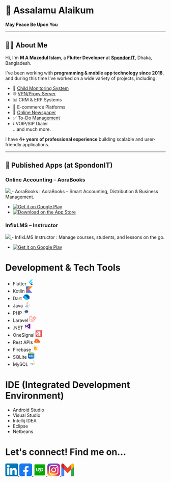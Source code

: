 # 👋 Assalamu Alaikum  
**May Peace Be Upon You**

---

## 👨‍💻 About Me  
Hi, I'm **M A Mazedul Islam**, a **Flutter Developer** at **[SpondonIT](https://spondonit.com/)**, Dhaka, Bangladesh.  

I've been working with **programming & mobile app technology since 2018**, and during this time I’ve worked on a wide variety of projects, including:  
- 🧒 [Child Monitoring System](https://github.com/mazedul-ru-cse/Child-Monitoring)  
- 🌐 [VPN/Proxy Server](https://github.com/mazedul-ru-cse/Sigma-VPN)  
- 📊 CRM & ERP Systems  
- 🛒 E-commerce Platforms  
- 📰 [Online Newspaper](https://github.com/mazedul-ru-cse/flutter_newspaper)  
- ✅ [To-Do Management](https://github.com/mazedul-ru-cse/flutter-todo-app)  
- 📞 VOIP/SIP Dialer  
...and much more.  

I have **4+ years of professional experience** building scalable and user-friendly applications.  

---

## 📱 Published Apps (at SpondonIT)

### Online Accounting – AoraBooks  
<a href="https://play.google.com/store/apps/details?id=com.aorabooks.com">
  <img src="https://play-lh.googleusercontent.com/VSIX8MBxlOXltlpugBQcZKZ0uKVNLehZpmfnny3J0D7Ps3aGMfs6e12egMkQehLYEUS8=w480-h960-rw 2x" width="48" />
</a>  
- AoraBooks : AoraBooks – Smart Accounting, Distribution & Business Management.  

- [![Get it on Google Play](https://img.shields.io/badge/Google_Play-414141?style=for-the-badge&logo=google-play&logoColor=white)](https://play.google.com/store/apps/details?id=com.aorabooks.com)  
- [![Download on the App Store](https://img.shields.io/badge/App_Store-0D96F6?style=for-the-badge&logo=app-store&logoColor=white)](https://apps.apple.com/us/app/online-accounting-aorabooks/id6670519918)

### InfixLMS – Instructor  
<a href="https://play.google.com/store/apps/details?id=com.infixlms.lmsinstructor">
  <img src="https://play-lh.googleusercontent.com/ohEk9hfZovDcyGQzvBrB2D1qrvOgdcUpy1FNaM-P0tucc0NkSC8QWcmTVbOmdLX8gQ=s48" width="48" />
</a>  
- InfixLMS Instructor : Manage courses, students, and lessons on the go.  

- [![Get it on Google Play](https://img.shields.io/badge/Google_Play-414141?style=for-the-badge&logo=google-play&logoColor=white)](https://play.google.com/store/apps/details?id=com.infixlms.lmsinstructor)





# Development & Tech Tools
- Flutter     <kbd>   <img src="https://github.com/mazedul-ru-cse/mazedul-ru-cse/blob/main/Icons/flutter.png" width="20" height="20"/> </kbd>
- Kotlin      <kbd>   <img src="https://github.com/mazedul-ru-cse/mazedul-ru-cse/blob/main/Icons/kotlin.png" width="20" height="20"/> </kbd>
- Dart        <kbd>   <img src="https://github.com/mazedul-ru-cse/mazedul-ru-cse/blob/main/Icons/dart.png" width="20" height="20"/> </kbd>
- Java        <kbd>   <img src="https://github.com/mazedul-ru-cse/mazedul-ru-cse/blob/main/Icons/java.png" width="20" height="20"/> </kbd>
- PHP         <kbd>   <img src="https://github.com/mazedul-ru-cse/mazedul-ru-cse/blob/main/Icons/php.png" width="20" height="20"/> </kbd>
- Laravel     <kbd>   <img src="https://github.com/mazedul-ru-cse/mazedul-ru-cse/blob/main/Icons/laravel.png" width="20" height="20"/> </kbd>
- .NET        <kbd>   <img src="https://github.com/mazedul-ru-cse/mazedul-ru-cse/blob/main/Icons/net.png" width="20" height="20"/> </kbd>
- OneSignal   <kbd>   <img src="https://github.com/mazedul-ru-cse/mazedul-ru-cse/blob/main/Icons/OneSignal.png" width="20" height="20"/> </kbd>
- Rest APIs   <kbd>   <img src="https://github.com/mazedul-ru-cse/mazedul-ru-cse/blob/main/Icons/rest%20api.png" width="20" height="20"/> </kbd>
- Firebase    <kbd>   <img src="https://github.com/mazedul-ru-cse/mazedul-ru-cse/blob/main/Icons/firebase.png" width="20" height="20"/> </kbd>
- SQLite      <kbd>   <img src="https://github.com/mazedul-ru-cse/mazedul-ru-cse/blob/main/Icons/sql.jpg" width="20" height="20"/> </kbd>
- MySQL       <kbd>   <img src="https://github.com/mazedul-ru-cse/mazedul-ru-cse/blob/main/Icons/MySQL.png" width="20" height="20"/> </kbd>


# IDE (Integrated Development Environment)
- Android Studio
- Visual Studio
- Intellij IDEA
- Eclipse  
- Netbeans

# Let's connect! Find me on...

<a href="https://linkedin.com/in/mazedul70"><img src="https://github.com/mazedul-ru-cse/mazedul-ru-cse/blob/main/Icons/linkedin.png" width="40" height="40"/> </kbd></a>
<a href="https://facebook.com/mamazedulislam70"><img src="https://github.com/mazedul-ru-cse/mazedul-ru-cse/blob/main/Icons/facebook.png" width="40" height="40"/> </kbd></a>
<a href="https://www.upwork.com/freelancers/~01ca628cf24bd307c8"><img src="https://github.com/mazedul-ru-cse/mazedul-ru-cse/blob/main/Icons/upwork.png" width="40" height="40"/> </kbd></a>
<a href="https://www.instagram.com/mazed.70/"><img src="https://github.com/mazedul-ru-cse/mazedul-ru-cse/blob/main/Icons/instagram.png" width="40" height="40"/> </kbd></a>
<a href="mailto:mazedulislam4970@gmail.com"><img src="https://github.com/mazedul-ru-cse/mazedul-ru-cse/blob/main/Icons/gmail.png" width="40" height="40"/> </kbd></a>
